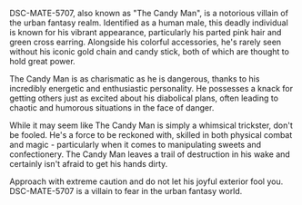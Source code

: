 DSC-MATE-5707, also known as "The Candy Man", is a notorious villain of the urban fantasy realm. Identified as a human male, this deadly individual is known for his vibrant appearance, particularly his parted pink hair and green cross earring. Alongside his colorful accessories, he's rarely seen without his iconic gold chain and candy stick, both of which are thought to hold great power.

The Candy Man is as charismatic as he is dangerous, thanks to his incredibly energetic and enthusiastic personality. He possesses a knack for getting others just as excited about his diabolical plans, often leading to chaotic and humorous situations in the face of danger.

While it may seem like The Candy Man is simply a whimsical trickster, don't be fooled. He's a force to be reckoned with, skilled in both physical combat and magic - particularly when it comes to manipulating sweets and confectionery. The Candy Man leaves a trail of destruction in his wake and certainly isn't afraid to get his hands dirty.

Approach with extreme caution and do not let his joyful exterior fool you. DSC-MATE-5707 is a villain to fear in the urban fantasy world.